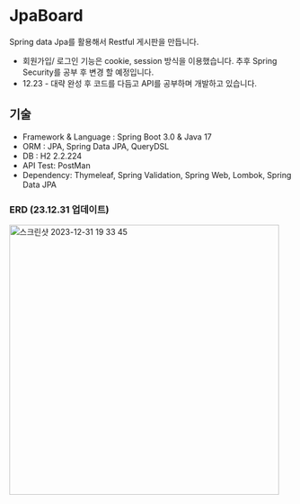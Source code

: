 # JpaBoard
Spring data Jpa를 활용해서 Restful 게시판을 만듭니다.
- 회원가입/ 로그인 기능은 cookie, session 방식을 이용했습니다. 추후 Spring Security를 공부 후 변경 할 예정입니다.
- 12.23 - 대략 완성 후 코드를 다듬고 API를 공부하며 개발하고 있습니다.

## 기술
- Framework & Language : Spring Boot 3.0 & Java 17
- ORM : JPA, Spring Data JPA, QueryDSL 
- DB : H2 2.2.224
- API Test: PostMan
- Dependency: Thymeleaf, Spring Validation, Spring Web, Lombok, Spring Data JPA

### ERD (23.12.31 업데이트)
<img width="480" alt="스크린샷 2023-12-31 19 33 45" src="https://github.com/pp8817/JpaBoard/assets/71458064/55598ebf-81a1-49e3-9c63-ec064b7a31f2">
